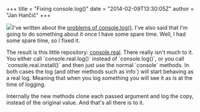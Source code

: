 +++
title = "Fixing console.log()"
date = "2014-02-09T13:30:05Z"
author = "Jan Hančič"
+++

![](https://dl.dropboxusercontent.com/u/373700/hancic.info/console.log/ss1.png)I've written about the [problems of console.log()](/console-log-is-not-a-log). I've also said that I'm going to do something about it once I have some spare time. Well, I had some spare time, so I fixed it.

The result is this little repository: [console.real](https://github.com/janhancic/console.real). There really isn't much to it. You either call \`console.real.log()\` instead of \`console.log()\`, or you call \`console.real.install()\` and then just use the normal \`console\` methods. In both cases the log (and other methods such as ìnfo\`) will start behaving as a real log. Meaning that when you log something you will see it as is at the time of logging.

Internally the new methods clone each passed argument and log the copy, instead of the original value. And that's all there is to it.
